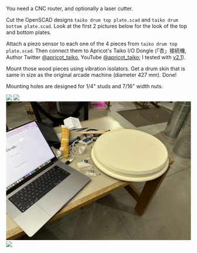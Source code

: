 You need a CNC router, and optionally a laser cutter.

Cut the OpenSCAD designs `taiko drum top plate.scad` and `taiko drum bottom plate.scad`. Look at the first 2 pictures below for the look of the top and bottom plates.

Attach a piezo sensor to each one of the 4 pieces from `taiko drum top plate.scad`. Then connect them to Apricot's Taiko I/O Dongle (「杏」接続機, Author Twitter [@apricot_taiko](https://twitter.com/apricot_taiko), YouTube [@apricot_taiko](https://www.youtube.com/channel/UC0GSSipEX_mxNjynTj2_IjA); I tested with [v2.1](https://twitter.com/MusoZoKei/status/1712152388222800292)).

Mount those wood pieces using vibration isolators. Get a drum skin that is same in size as the original arcade machine (diameter 427 mm). Done!

Mounting holes are designed for 1/4" studs and 7/16" width nuts.

![](https://github.com/ColdDivinity/taiko-no-tatsujin-drum/blob/main/readme-a.png?raw=true)
![](https://github.com/ColdDivinity/taiko-no-tatsujin-drum/blob/main/readme-b.png?raw=true)
![](https://github.com/ColdDivinity/taiko-no-tatsujin-drum/blob/main/readme-c.JPG?raw=true)
![](https://github.com/ColdDivinity/taiko-no-tatsujin-drum/blob/main/readme-d.png?raw=true)
